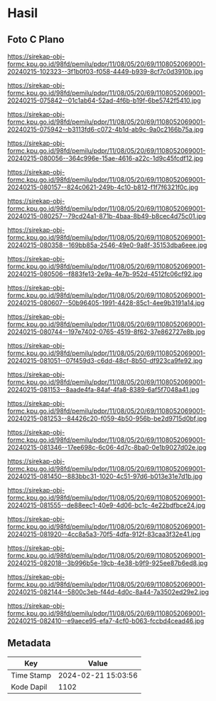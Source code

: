 # Hasil

## Foto C Plano

https://sirekap-obj-formc.kpu.go.id/98fd/pemilu/pdpr/11/08/05/20/69/1108052069001-20240215-102323--3f1b0f03-f058-4449-b939-8cf7c0d3910b.jpg

https://sirekap-obj-formc.kpu.go.id/98fd/pemilu/pdpr/11/08/05/20/69/1108052069001-20240215-075842--01c1ab64-52ad-4f6b-b19f-6be5742f5410.jpg

https://sirekap-obj-formc.kpu.go.id/98fd/pemilu/pdpr/11/08/05/20/69/1108052069001-20240215-075942--b3113fd6-c072-4b1d-ab9c-9a0c2166b75a.jpg

https://sirekap-obj-formc.kpu.go.id/98fd/pemilu/pdpr/11/08/05/20/69/1108052069001-20240215-080056--364c996e-15ae-4616-a22c-1d9c45fcdf12.jpg

https://sirekap-obj-formc.kpu.go.id/98fd/pemilu/pdpr/11/08/05/20/69/1108052069001-20240215-080157--824c0621-249b-4c10-b812-f1f7f6321f0c.jpg

https://sirekap-obj-formc.kpu.go.id/98fd/pemilu/pdpr/11/08/05/20/69/1108052069001-20240215-080257--79cd24a1-871b-4baa-8b49-b8cec4d75c01.jpg

https://sirekap-obj-formc.kpu.go.id/98fd/pemilu/pdpr/11/08/05/20/69/1108052069001-20240215-080358--169bb85a-2546-49e0-9a8f-35153dba6eee.jpg

https://sirekap-obj-formc.kpu.go.id/98fd/pemilu/pdpr/11/08/05/20/69/1108052069001-20240215-080506--f883fe13-2e9a-4e7b-952d-4512fc06cf92.jpg

https://sirekap-obj-formc.kpu.go.id/98fd/pemilu/pdpr/11/08/05/20/69/1108052069001-20240215-080607--50b96405-1991-4428-85c1-4ee9b3191a14.jpg

https://sirekap-obj-formc.kpu.go.id/98fd/pemilu/pdpr/11/08/05/20/69/1108052069001-20240215-080744--197e7402-0765-4519-8f62-37e862727e8b.jpg

https://sirekap-obj-formc.kpu.go.id/98fd/pemilu/pdpr/11/08/05/20/69/1108052069001-20240215-081051--07f459d3-c6dd-48cf-8b50-df923ca9fe92.jpg

https://sirekap-obj-formc.kpu.go.id/98fd/pemilu/pdpr/11/08/05/20/69/1108052069001-20240215-081153--8aade4fa-84af-4fa8-8389-6af5f7048a41.jpg

https://sirekap-obj-formc.kpu.go.id/98fd/pemilu/pdpr/11/08/05/20/69/1108052069001-20240215-081253--84426c20-f059-4b50-956b-be2d9715d0bf.jpg

https://sirekap-obj-formc.kpu.go.id/98fd/pemilu/pdpr/11/08/05/20/69/1108052069001-20240215-081346--17ee698c-6c06-4d7c-8ba0-0e1b9027d02e.jpg

https://sirekap-obj-formc.kpu.go.id/98fd/pemilu/pdpr/11/08/05/20/69/1108052069001-20240215-081450--883bbc31-1020-4c51-97d6-b013e31e7d1b.jpg

https://sirekap-obj-formc.kpu.go.id/98fd/pemilu/pdpr/11/08/05/20/69/1108052069001-20240215-081555--de88eec1-40e9-4d06-bc1c-4e22bdfbce24.jpg

https://sirekap-obj-formc.kpu.go.id/98fd/pemilu/pdpr/11/08/05/20/69/1108052069001-20240215-081920--4cc8a5a3-70f5-4dfa-912f-83caa3f32e41.jpg

https://sirekap-obj-formc.kpu.go.id/98fd/pemilu/pdpr/11/08/05/20/69/1108052069001-20240215-082018--3b996b5e-19cb-4e38-b9f9-925ee87b6ed8.jpg

https://sirekap-obj-formc.kpu.go.id/98fd/pemilu/pdpr/11/08/05/20/69/1108052069001-20240215-082144--5800c3eb-f44d-4d0c-8a44-7a3502ed29e2.jpg

https://sirekap-obj-formc.kpu.go.id/98fd/pemilu/pdpr/11/08/05/20/69/1108052069001-20240215-082410--e9aece95-efa7-4cf0-b063-fccbd4cead46.jpg


## Metadata

| Key        | Value               |
| ---------- | ------------------- |
| Time Stamp | 2024-02-21 15:03:56 |
| Kode Dapil | 1102                |



